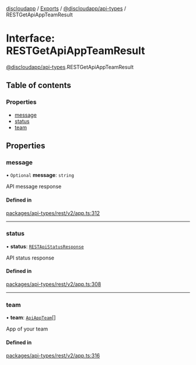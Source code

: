 [discloudapp](../README.md) / [Exports](../modules.md) / [@discloudapp/api-types](../modules/discloudapp_api_types.md) / RESTGetApiAppTeamResult

# Interface: RESTGetApiAppTeamResult

[@discloudapp/api-types](../modules/discloudapp_api_types.md).RESTGetApiAppTeamResult

## Table of contents

### Properties

- [message](discloudapp_api_types.RESTGetApiAppTeamResult.md#message)
- [status](discloudapp_api_types.RESTGetApiAppTeamResult.md#status)
- [team](discloudapp_api_types.RESTGetApiAppTeamResult.md#team)

## Properties

### message

• `Optional` **message**: `string`

API message response

#### Defined in

[packages/api-types/rest/v2/app.ts:312](https://github.com/discloud/discloud.app/blob/9c516a5/packages/api-types/rest/v2/app.ts#L312)

___

### status

• **status**: [`RESTApiStatusResponse`](../modules/discloudapp_api_types.md#restapistatusresponse)

API status response

#### Defined in

[packages/api-types/rest/v2/app.ts:308](https://github.com/discloud/discloud.app/blob/9c516a5/packages/api-types/rest/v2/app.ts#L308)

___

### team

• **team**: [`ApiAppTeam`](discloudapp_api_types.ApiAppTeam.md)[]

App of your team

#### Defined in

[packages/api-types/rest/v2/app.ts:316](https://github.com/discloud/discloud.app/blob/9c516a5/packages/api-types/rest/v2/app.ts#L316)

